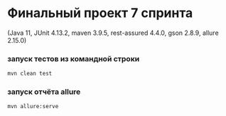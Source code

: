 # Финальный проект 7 спринта
(Java 11, JUnit 4.13.2, maven 3.9.5, rest-assured 4.4.0, gson 2.8.9, allure 2.15.0)

### запуск тестов из командной строки

```bash
mvn clean test
```

### запуск отчёта allure

```bash
mvn allure:serve
```